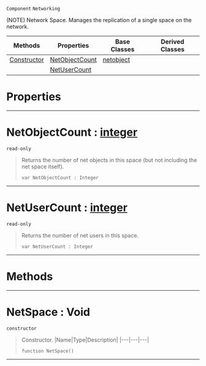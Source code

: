  `Component` `Networking`



(NOTE) Network Space. Manages the replication of a single space on the network.

|Methods|Properties|Base Classes|Derived Classes|
|---|---|---|---|
|[ Constructor](https://github.com/zeroengineteam/ZeroDocs/blob/master/code_reference/class_reference/netspace.markdown#netspace-void)|[ NetObjectCount](https://github.com/zeroengineteam/ZeroDocs/blob/master/code_reference/class_reference/netspace.markdown#netobjectcount-zero-engi)|[netobject](https://github.com/zeroengineteam/ZeroDocs/blob/master/code_reference/class_reference/netobject.markdown)| |
| |[ NetUserCount](https://github.com/zeroengineteam/ZeroDocs/blob/master/code_reference/class_reference/netspace.markdown#netusercount-zero-engine)| | |


 #  Properties


---  
 #  NetObjectCount : [integer](https://github.com/zeroengineteam/ZeroDocs/blob/master/code_reference/zilch_base_types/integer.markdown)

 `read-only`

> Returns the number of net objects in this space (but not including the net space itself).
> ``` lang=cpp, name=Zilch
> var NetObjectCount : Integer


---  
 #  NetUserCount : [integer](https://github.com/zeroengineteam/ZeroDocs/blob/master/code_reference/zilch_base_types/integer.markdown)

 `read-only`

> Returns the number of net users in this space.
> ``` lang=cpp, name=Zilch
> var NetUserCount : Integer


---  
 #  Methods


---  
 #  NetSpace : Void

 `constructor`

> Constructor.
> |Name|Type|Description|
> |---|---|---|
> ``` lang=cpp, name=Zilch
> function NetSpace()
> ``` 


---  
 

 